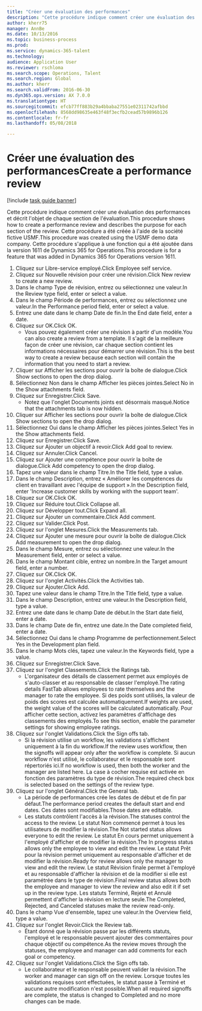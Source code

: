 ```yaml
--- 
title: "Créer une évaluation des performances"
description: "Cette procédure indique comment créer une évaluation des performances et décrit l'objet de chaque section de l'évaluation."
author: kherr75
manager: AnnBe
ms.date: 10/13/2016
ms.topic: business-process
ms.prod: 
ms.service: dynamics-365-talent
ms.technology: 
audience: Application User
ms.reviewer: rschloma
ms.search.scope: Operations, Talent
ms.search.region: Global
ms.author: kherr
ms.search.validFrom: 2016-06-30
ms.dyn365.ops.version: AX 7.0.0
ms.translationtype: HT
ms.sourcegitcommit: efcb77ff883b29a4bbaba27551e02311742afbbd
ms.openlocfilehash: 8568dd98635e463f48f3ecfb2cead57b9896b126
ms.contentlocale: fr-fr
ms.lasthandoff: 05/08/2018

---
```

# <a name="create-a-performance-review"></a><span data-ttu-id="6d110-103">Créer une évaluation des performances</span><span class="sxs-lookup"><span data-stu-id="6d110-103">Create a performance review</span></span>

[!include [task guide banner](../../includes/task-guide-banner.md)]

<span data-ttu-id="6d110-104">Cette procédure indique comment créer une évaluation des performances et décrit l'objet de chaque section de l'évaluation.</span><span class="sxs-lookup"><span data-stu-id="6d110-104">This procedure shows how to create a performance review and describes the purpose for each section of the review.</span></span> <span data-ttu-id="6d110-105">Cette procédure a été créée à l'aide de la société fictive USMF.</span><span class="sxs-lookup"><span data-stu-id="6d110-105">This procedure was created using the USMF demo data company.</span></span> <span data-ttu-id="6d110-106">Cette procédure s'applique à une fonction qui a été ajoutée dans la version 1611 de Dynamics 365 for Operations.</span><span class="sxs-lookup"><span data-stu-id="6d110-106">This procedure is for a feature that was added in Dynamics 365 for Operations version 1611.</span></span>

1. <span data-ttu-id="6d110-107">Cliquez sur Libre-service employé.</span><span class="sxs-lookup"><span data-stu-id="6d110-107">Click Employee self service.</span></span>
2. <span data-ttu-id="6d110-108">Cliquez sur Nouvelle révision pour créer une révision.</span><span class="sxs-lookup"><span data-stu-id="6d110-108">Click New review to create a new review.</span></span>
3. <span data-ttu-id="6d110-109">Dans le champ Type de révision, entrez ou sélectionnez une valeur.</span><span class="sxs-lookup"><span data-stu-id="6d110-109">In the Review type field, enter or select a value.</span></span>
4. <span data-ttu-id="6d110-110">Dans le champ Période de performances, entrez ou sélectionnez une valeur.</span><span class="sxs-lookup"><span data-stu-id="6d110-110">In the Performance period field, enter or select a value.</span></span>
5. <span data-ttu-id="6d110-111">Entrez une date dans le champ Date de fin.</span><span class="sxs-lookup"><span data-stu-id="6d110-111">In the End date field, enter a date.</span></span>
6. <span data-ttu-id="6d110-112">Cliquez sur OK.</span><span class="sxs-lookup"><span data-stu-id="6d110-112">Click OK.</span></span>
    * <span data-ttu-id="6d110-113">Vous pouvez également créer une révision à partir d'un modèle.</span><span class="sxs-lookup"><span data-stu-id="6d110-113">You can also create a review from a template.</span></span> <span data-ttu-id="6d110-114">Il s'agit de la meilleure façon de créer une révision, car chaque section contient les informations nécessaires pour démarrer une révision.</span><span class="sxs-lookup"><span data-stu-id="6d110-114">This is the best way to create a review because each section will contain the information that you need to start a review.</span></span>  
7. <span data-ttu-id="6d110-115">Cliquer sur Afficher les sections pour ouvrir la boîte de dialogue.</span><span class="sxs-lookup"><span data-stu-id="6d110-115">Click Show sections to open the drop dialog.</span></span>
8. <span data-ttu-id="6d110-116">Sélectionnez Non dans le champ Afficher les pièces jointes.</span><span class="sxs-lookup"><span data-stu-id="6d110-116">Select No in the Show attachments field.</span></span>
9. <span data-ttu-id="6d110-117">Cliquez sur Enregistrer.</span><span class="sxs-lookup"><span data-stu-id="6d110-117">Click Save.</span></span>
    * <span data-ttu-id="6d110-118">Notez que l'onglet Documents joints est désormais masqué.</span><span class="sxs-lookup"><span data-stu-id="6d110-118">Notice that the attachments tab is now hidden.</span></span>  
10. <span data-ttu-id="6d110-119">Cliquer sur Afficher les sections pour ouvrir la boîte de dialogue.</span><span class="sxs-lookup"><span data-stu-id="6d110-119">Click Show sections to open the drop dialog.</span></span>
11. <span data-ttu-id="6d110-120">Sélectionnez Oui dans le champ Afficher les pièces jointes.</span><span class="sxs-lookup"><span data-stu-id="6d110-120">Select Yes in the Show attachments field.</span></span>
12. <span data-ttu-id="6d110-121">Cliquez sur Enregistrer.</span><span class="sxs-lookup"><span data-stu-id="6d110-121">Click Save.</span></span>
13. <span data-ttu-id="6d110-122">Cliquez sur Ajouter un objectif à revoir.</span><span class="sxs-lookup"><span data-stu-id="6d110-122">Click Add goal to review.</span></span>
14. <span data-ttu-id="6d110-123">Cliquez sur Annuler.</span><span class="sxs-lookup"><span data-stu-id="6d110-123">Click Cancel.</span></span>
15. <span data-ttu-id="6d110-124">Cliquez sur Ajouter une compétence pour ouvrir la boîte de dialogue.</span><span class="sxs-lookup"><span data-stu-id="6d110-124">Click Add competency to open the drop dialog.</span></span>
16. <span data-ttu-id="6d110-125">Tapez une valeur dans le champ Titre.</span><span class="sxs-lookup"><span data-stu-id="6d110-125">In the Title field, type a value.</span></span>
17. <span data-ttu-id="6d110-126">Dans le champ Description, entrez « Améliorer les compétences du client en travaillant avec l'équipe de support ».</span><span class="sxs-lookup"><span data-stu-id="6d110-126">In the Description field, enter 'Increase customer skills by working with the support team'.</span></span>
18. <span data-ttu-id="6d110-127">Cliquez sur OK.</span><span class="sxs-lookup"><span data-stu-id="6d110-127">Click OK.</span></span>
19. <span data-ttu-id="6d110-128">Cliquez sur Réduire tout.</span><span class="sxs-lookup"><span data-stu-id="6d110-128">Click Collapse all.</span></span>
20. <span data-ttu-id="6d110-129">Cliquez sur Développer tout.</span><span class="sxs-lookup"><span data-stu-id="6d110-129">Click Expand all.</span></span>
21. <span data-ttu-id="6d110-130">Cliquez sur Ajouter un commentaire.</span><span class="sxs-lookup"><span data-stu-id="6d110-130">Click Add comment.</span></span>
22. <span data-ttu-id="6d110-131">Cliquez sur Valider.</span><span class="sxs-lookup"><span data-stu-id="6d110-131">Click Post.</span></span>
23. <span data-ttu-id="6d110-132">Cliquez sur l'onglet Mesures.</span><span class="sxs-lookup"><span data-stu-id="6d110-132">Click the Measurements tab.</span></span>
24. <span data-ttu-id="6d110-133">Cliquez sur Ajouter une mesure pour ouvrir la boîte de dialogue.</span><span class="sxs-lookup"><span data-stu-id="6d110-133">Click Add measurement to open the drop dialog.</span></span>
25. <span data-ttu-id="6d110-134">Dans le champ Mesure, entrez ou sélectionnez une valeur.</span><span class="sxs-lookup"><span data-stu-id="6d110-134">In the Measurement field, enter or select a value.</span></span>
26. <span data-ttu-id="6d110-135">Dans le champ Montant cible, entrez un nombre.</span><span class="sxs-lookup"><span data-stu-id="6d110-135">In the Target amount field, enter a number.</span></span>
27. <span data-ttu-id="6d110-136">Cliquez sur OK.</span><span class="sxs-lookup"><span data-stu-id="6d110-136">Click OK.</span></span>
28. <span data-ttu-id="6d110-137">Cliquez sur l'onglet Activités.</span><span class="sxs-lookup"><span data-stu-id="6d110-137">Click the Activities tab.</span></span>
29. <span data-ttu-id="6d110-138">Cliquez sur Ajouter.</span><span class="sxs-lookup"><span data-stu-id="6d110-138">Click Add.</span></span>
30. <span data-ttu-id="6d110-139">Tapez une valeur dans le champ Titre.</span><span class="sxs-lookup"><span data-stu-id="6d110-139">In the Title field, type a value.</span></span>
31. <span data-ttu-id="6d110-140">Dans le champ Description, entrez une valeur.</span><span class="sxs-lookup"><span data-stu-id="6d110-140">In the Description field, type a value.</span></span>
32. <span data-ttu-id="6d110-141">Entrez une date dans le champ Date de début.</span><span class="sxs-lookup"><span data-stu-id="6d110-141">In the Start date field, enter a date.</span></span>
33. <span data-ttu-id="6d110-142">Dans le champ Date de fin, entrez une date.</span><span class="sxs-lookup"><span data-stu-id="6d110-142">In the Date completed field, enter a date.</span></span>
34. <span data-ttu-id="6d110-143">Sélectionnez Oui dans le champ Programme de perfectionnement.</span><span class="sxs-lookup"><span data-stu-id="6d110-143">Select Yes in the Development plan field.</span></span>
35. <span data-ttu-id="6d110-144">Dans le champ Mots clés, tapez une valeur.</span><span class="sxs-lookup"><span data-stu-id="6d110-144">In the Keywords field, type a value.</span></span>
36. <span data-ttu-id="6d110-145">Cliquez sur Enregistrer.</span><span class="sxs-lookup"><span data-stu-id="6d110-145">Click Save.</span></span>
37. <span data-ttu-id="6d110-146">Cliquez sur l'onglet Classements.</span><span class="sxs-lookup"><span data-stu-id="6d110-146">Click the Ratings tab.</span></span>
    * <span data-ttu-id="6d110-147">L'organisateur des détails de classement permet aux employés de s'auto-classer et au responsable de classer l'employé.</span><span class="sxs-lookup"><span data-stu-id="6d110-147">The rating details FastTab allows employees to rate themselves and the manager to rate the employee.</span></span> <span data-ttu-id="6d110-148">Si des poids sont utilisés, la valeur de poids des scores est calculée automatiquement.</span><span class="sxs-lookup"><span data-stu-id="6d110-148">If weights are used, the weight value of the scores will be calculated automatically.</span></span>    <span data-ttu-id="6d110-149">Pour afficher cette section, activez les paramètres d'affichage des classements des employés.</span><span class="sxs-lookup"><span data-stu-id="6d110-149">To see this section, enable the parameter settings for showing employee ratings.</span></span>  
38. <span data-ttu-id="6d110-150">Cliquez sur l'onglet Validations.</span><span class="sxs-lookup"><span data-stu-id="6d110-150">Click the Sign offs tab.</span></span>
    * <span data-ttu-id="6d110-151">Si la révision utilise un workflow, les validations s'affichent uniquement à la fin du workflow.</span><span class="sxs-lookup"><span data-stu-id="6d110-151">If the review uses workflow, then the signoffs will appear only after the workflow is complete.</span></span> <span data-ttu-id="6d110-152">Si aucun workflow n'est utilisé, le collaborateur et le responsable sont répertoriés ici.</span><span class="sxs-lookup"><span data-stu-id="6d110-152">If no workflow is used, then both the worker and the manager are listed here.</span></span> <span data-ttu-id="6d110-153">La case à cocher requise est activée en fonction des paramètres du type de révision.</span><span class="sxs-lookup"><span data-stu-id="6d110-153">The required check box is selected based on the settings of the review type.</span></span>  
39. <span data-ttu-id="6d110-154">Cliquez sur l'onglet Général.</span><span class="sxs-lookup"><span data-stu-id="6d110-154">Click the General tab.</span></span>
    * <span data-ttu-id="6d110-155">La période de performances crée les dates de début et de fin par défaut.</span><span class="sxs-lookup"><span data-stu-id="6d110-155">The performance period creates the default start and end dates.</span></span> <span data-ttu-id="6d110-156">Ces dates sont modifiables.</span><span class="sxs-lookup"><span data-stu-id="6d110-156">Those dates are editable.</span></span>  
    * <span data-ttu-id="6d110-157">Les statuts contrôlent l'accès à la révision.</span><span class="sxs-lookup"><span data-stu-id="6d110-157">The statuses control the access to the review.</span></span> <span data-ttu-id="6d110-158">Le statut Non commencé permet à tous les utilisateurs de modifier la révision.</span><span class="sxs-lookup"><span data-stu-id="6d110-158">The Not started status allows everyone to edit the review.</span></span> <span data-ttu-id="6d110-159">Le statut En cours permet uniquement à l'employé d'afficher et de modifier la révision.</span><span class="sxs-lookup"><span data-stu-id="6d110-159">The In progress status allows only the employee to view and edit the review.</span></span> <span data-ttu-id="6d110-160">Le statut Prêt pour la révision permet uniquement au responsable d'afficher et de modifier la révision.</span><span class="sxs-lookup"><span data-stu-id="6d110-160">Ready for review allows only the manager to view and edit the review.</span></span> <span data-ttu-id="6d110-161">Le statut Révision finale permet à l'employé et au responsable d'afficher la révision et de la modifier si elle est paramétrée dans le type de révision.</span><span class="sxs-lookup"><span data-stu-id="6d110-161">Final review status allows both the employee and manager to view the review and also edit it if set up in the review type.</span></span> <span data-ttu-id="6d110-162">Les statuts Terminé, Rejeté et Annulé permettent d'afficher la révision en lecture seule.</span><span class="sxs-lookup"><span data-stu-id="6d110-162">The Completed, Rejected, and Canceled statuses make the review read-only.</span></span>  
40. <span data-ttu-id="6d110-163">Dans le champ Vue d'ensemble, tapez une valeur.</span><span class="sxs-lookup"><span data-stu-id="6d110-163">In the Overview field, type a value.</span></span>
41. <span data-ttu-id="6d110-164">Cliquez sur l'onglet Revoir.</span><span class="sxs-lookup"><span data-stu-id="6d110-164">Click the Review tab.</span></span>
    * <span data-ttu-id="6d110-165">Étant donné que la révision passe par les différents statuts, l'employé et le responsable peuvent ajouter des commentaires pour chaque objectif ou compétence.</span><span class="sxs-lookup"><span data-stu-id="6d110-165">As the review moves through the statuses, the employee and manager can add comments for each goal or competency.</span></span>  
42. <span data-ttu-id="6d110-166">Cliquez sur l'onglet Validations.</span><span class="sxs-lookup"><span data-stu-id="6d110-166">Click the Sign offs tab.</span></span>
    * <span data-ttu-id="6d110-167">Le collaborateur et le responsable peuvent valider la révision.</span><span class="sxs-lookup"><span data-stu-id="6d110-167">The worker and manager can sign off on the review.</span></span> <span data-ttu-id="6d110-168">Lorsque toutes les validations requises sont effectuées, le statut passe à Terminé et aucune autre modification n'est possible.</span><span class="sxs-lookup"><span data-stu-id="6d110-168">When all required signoffs are complete, the status is changed to Completed and no more changes can be made.</span></span>  


